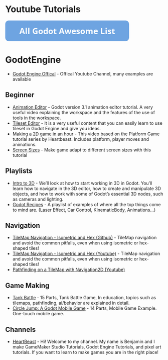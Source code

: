 # Youtube Tutorials

[![Godot Awesome List](icons/button.png)](https://github.com/hto/awesome-godot)

# GodotEngine
- [Godot Engine Offical](https://www.youtube.com/c/GodotEngineOfficial) - Offical Youtube Channel, many examples are available

## Beginner
- [Animation Editor](https://www.youtube.com/watch?v=18Em80Bfjp4) - Godot version 3.1 animation editor tutorial. A very useful video explaining the workspace and the features of the use of tools in the workspace.
- [Tileset Editor](https://www.youtube.com/watch?v=V9OoaOlXc_4) - It is a very useful content that you can easily learn to use tileset in Godot Engine and give you ideas.
- [Making a 2D game in an hour](https://www.youtube.com/watch?v=xQIaRSXh4ic) - This video based on the Platform Game tutorial series by Heartbeast. Includes platform, player moves and animations.
- [Screen Sizes](https://www.youtube.com/watch?v=gkY6X-bziHQ) - Make game adapt to different screen sizes with this tutorial

## Playlists
- [Intro to 3D](https://www.youtube.com/watch?v=SQ7soQ-N-eQ&list=PLsk-HSGFjnaFwmOFrfD4gQQqvgvEUielY) - We’ll look at how to start working in 3D in Godot. You’ll learn how to navigate in the 3D editor, how to create and manipulate 3D objects, and how to work with some of Godot’s essential 3D nodes, such as cameras and lighting.
- [Godot Recipes](https://www.youtube.com/watch?v=ajk4RcR0R4g&list=PLsk-HSGFjnaFOLHUcZFHD988Wg39rkopw) - A playlist of examples of where all the top things come to mind are. (Laser Effect, Car Control, KinematicBody, Animations...)

## Navigation
- [TileMap Navigation - Isometric and Hex (Github)](https://github.com/kidscancode/godot_tilemap_navigation) - TileMap navigation and avoid the common pitfalls, even when using isometric or hex-shaped tiles!
- [TileMap Navigation - Isometric and Hex (Youtube)](https://www.youtube.com/watch?v=OYn49ghh9k0) - TileMap navigation and avoid the common pitfalls, even when using isometric or hex-shaped tiles!
- [Pathfinding on a TileMap with Navigation2D (Youtube)](https://www.youtube.com/watch?v=0fPOt0Jw52s)

## Game Making
- [Tank Battle](https://www.youtube.com/watch?v=sQ1FpD0DYF8&list=PLsk-HSGFjnaFC8kEv6MaLXnnDcevGpSWf) - 15 Parts, Tank Battle Game, In education, topics such as tilemaps, pathfinding, ai/behavior are explained in detail.
- [Circle Jump: A Godot Mobile Game](https://www.youtube.com/watch?v=wU6otgwaNQg&list=PLsk-HSGFjnaHH6JyhJI2w8JI76v1F6B-X) - 14 Parts, Mobile Game Example. One-touch mobile game.

## Channels
- [HeartBeast](https://www.youtube.com/user/uheartbeast) - Hi! Welcome to my channel. My name is Benjamin and I make GameMaker Studio Tutorials, Godot Engine Tutorials, and pixel art tutorials. If you want to learn to make games you are in the right place!
